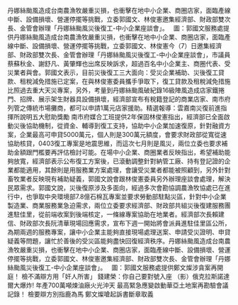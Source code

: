 丹娜絲颱風造成台南農漁牧嚴重災損，也衝擊在地中小企業、商圈店家，面臨產線中斷、設備損壞、營運停擺等挑戰，立委郭國文、林俊憲邀集經濟部、財政部雙次長、金管會辦理「丹娜絲颱風災後復工-中小企業座談會」。   圖：郭國文服務處提供丹娜絲颱風造成台南農漁牧嚴重災損，也衝擊在地中小企業、商圈店家，面臨產線中斷、設備損壞、營運停擺等挑戰，立委郭國文、林俊憲今（7）日邀集經濟部、財政部雙次長、金管會辦理「丹娜絲颱風災後復工-中小企業座談會」，市議員蔡蘇秋金、謝舒凡、黃肇輝也出席反映訴求，超過百名中小企業主、商圈代表、受災業者與會。郭國文表示，目前災後復工三大面向：受災企業補助、災後復工貸款、租稅減免措施已定案，在與林俊憲委員攜手爭取下，復工貸款及租稅減免措施比照過去重大天災專案，另外，考量到丹娜絲颱風破紀錄16級陣風造成店家鐵捲門、招牌、展示架生財器具設備損壞，經濟部宣布有稅籍登記的商業店家、南市府列管之傳統市場攤商，都可以申請1萬元店家援助。精選報導：雲嘉南災復前進指揮所說明五大慰助獎勵  南市府媒合工班提供2年保固林俊憲指出，經濟部已全面啟動災後協助機制，從資金、輔導到復工支持，協助中小企業加速復原，針對融資方案，企業最高可申貸5000萬元，個人則是300萬元額度，會要求財政部從寬從速協助核貸，0403復工專案是地震思維，而這次七月則是風災，兩位立委也要求補助金額跟門檻要再評估檢討可能。在場中小企業、商圈業者反映指出，希望補助能夠放寬，經濟部表示公布復工方案後，已滾動調整針對納管工廠、持有登記證的企業都能適用，其餘則是用服務業方案處理，會讓受災業者都能被照顧到，另外針對畜牧業者反映現有補助疑義，郭國文說會跟林俊憲委員另外辦理座談會處理，解決民眾需求。郭國文說，災後復原涉及多面向，經過多次會勘協調農漁牧協處已在進行中，也爭取中央環境部7.8億石棉瓦專案並要求勞動部駐點災區，針對中小企業製造業、商業服務業急迫需求，兩位立委要求經濟部、財政部共組災後復建服務團進駐佳里，從前端收案到後端核定，一條線專案協助在地業者。經濟部次長賴建信、財政部次長阮清華現場回應需求，宣布下週一開始將會派員進駐佳里區公所，為期兩週的服務專案，讓中小企業主能夠直接現場處理送案、申請受災證明、申貸疑義等問題，讓忙於善後的受災區能夠盡快回復經濟秩序。丹娜絲颱風造成台南農漁牧嚴重災損，也衝擊在地中小企業、商圈店家，面臨產線中斷、設備損壞、營運停擺等挑戰，立委郭國文、林俊憲邀集經濟部、財政部雙次長、金管會辦理「丹娜絲颱風災後復工-中小企業座談會」。   圖：郭國文服務處提供鄭文燦涉貪案再開庭！ 檢不滿辯方用「奸人所害」  錢建榮：你自己要對號入座 （影）俄克拉斯諾達爾大爆炸! 年產700萬噸煉油廠火光沖天 最高緊急應變啟動華亞土地案再勘驗會議記錄！ 檢要辯方別指鹿為馬  鄭文燦嗆起訴書斷章取義 